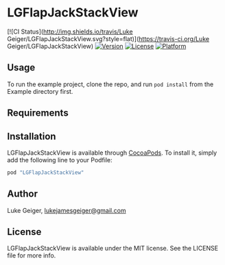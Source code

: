 # LGFlapJackStackView

[![CI Status](http://img.shields.io/travis/Luke Geiger/LGFlapJackStackView.svg?style=flat)](https://travis-ci.org/Luke Geiger/LGFlapJackStackView)
[![Version](https://img.shields.io/cocoapods/v/LGFlapJackStackView.svg?style=flat)](http://cocoapods.org/pods/LGFlapJackStackView)
[![License](https://img.shields.io/cocoapods/l/LGFlapJackStackView.svg?style=flat)](http://cocoapods.org/pods/LGFlapJackStackView)
[![Platform](https://img.shields.io/cocoapods/p/LGFlapJackStackView.svg?style=flat)](http://cocoapods.org/pods/LGFlapJackStackView)

## Usage

To run the example project, clone the repo, and run `pod install` from the Example directory first.

## Requirements

## Installation

LGFlapJackStackView is available through [CocoaPods](http://cocoapods.org). To install
it, simply add the following line to your Podfile:

```ruby
pod "LGFlapJackStackView"
```

## Author

Luke Geiger, lukejamesgeiger@gmail.com

## License

LGFlapJackStackView is available under the MIT license. See the LICENSE file for more info.
